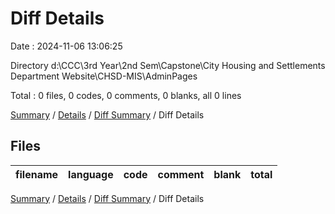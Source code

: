 # Diff Details

Date : 2024-11-06 13:06:25

Directory d:\\CCC\\3rd Year\\2nd Sem\\Capstone\\City Housing and Settlements Department Website\\CHSD-MIS\\AdminPages

Total : 0 files,  0 codes, 0 comments, 0 blanks, all 0 lines

[Summary](results.md) / [Details](details.md) / [Diff Summary](diff.md) / Diff Details

## Files
| filename | language | code | comment | blank | total |
| :--- | :--- | ---: | ---: | ---: | ---: |

[Summary](results.md) / [Details](details.md) / [Diff Summary](diff.md) / Diff Details
